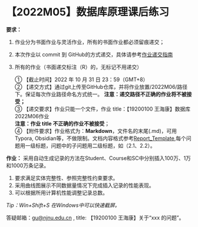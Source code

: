 # 【2022M05】数据库原理课后练习

**要求：**
1. 作业分为书面作业与灵活作业，所有的书面作业都必须留痕递交； 
2. 本次作业以 commit 到 GitHub的方式递交，具体请参考[作业递交指南](https://github.com/njnucsta2022/DB2022FALL/blob/main/Homework_Submission_Guidelines.pdf)
3. 所有的作业（书面递交标注（R）的，无标记不用递交）

	① 【截止时间】2022 年 10 月 31 日 23：59（GMT+8）  
	② 【递交方式】通过git上传至GitHub仓库，并将作业放置/2022M06/路径下。保证每次作业路径命名方式统一。
		**注意：递交路径不正确的作业将不被接受；**  
	③ 【递交要求】作业只能一个文件，作业 title：【19200100 王海康】数据库 2022M06作业	
		**注意：作业 title 不正确的作业不被接受**；  
	④ 【附件要求】作业格式为：**Markdown**，文件名的末尾(.md)，可用Typora, Obsidian等，不做限制。文档内容格式参考[Report_Template](https://github.com/njnucsta2022/DB2022FALL/blob/main/2022M03/Report_Template.md),每个问题用一级标题，问题中的子问题用二级标题，如（2.1、2.2）。

**作业：** 
采用自动生成记录的方法在Student、Course和SC中分别插入100万、1万和1000万条记录。 
1. 要求满足实体完整性、参照完整性约束要求。
2. 采用曲线图展示不同数据量情况下完成插入记录的性能表现。
3. 可以根据所用计算机性能调整记录总数。

*Tip：Win+Shift+S 在Windows中可以快速截屏。*

答疑邮箱：gu@njnu.edu.cn , title: 【19200100 王海康】关于“xxx 的问题”。
